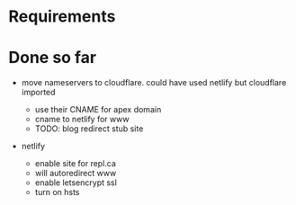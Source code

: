 # Requirements

# Done so far

- move nameservers to cloudflare. could have used netlify but cloudflare imported
  - use their CNAME for apex domain
  - cname to netlify for www
  - TODO: blog redirect stub site

- netlify
  - enable site for repl.ca
  - will autoredirect www
  - enable letsencrypt ssl
  - turn on hsts
